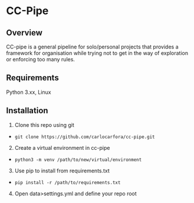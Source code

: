 # CC-Pipe

## Overview
CC-pipe is a general pipeline for solo/personal projects that provides a 
framework for organisation while trying not to get in the way of exploration or 
enforcing too many rules.

## Requirements

Python 3.xx, Linux

## Installation

1. Clone this repo using git
 - `git clone https://github.com/carlocarfora/cc-pipe.git`

2. Create a virtual environment in cc-pipe
 - `python3 -m venv /path/to/new/virtual/environment`

3. Use pip to install from requirements.txt
 - `pip install -r /path/to/requirements.txt`
 
4. Open data>settings.yml and define your repo root
